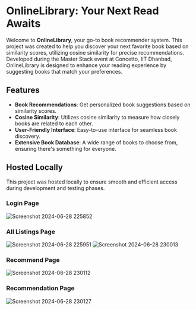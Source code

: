 # OnlineLibrary: Your Next Read Awaits

Welcome to **OnlineLibrary**, your go-to book recommender system. This project was created to help you discover your next favorite book based on similarity scores, utilizing cosine similarity for precise recommendations. Developed during the Master Stack event at Concetto, IIT Dhanbad, OnlineLibrary is designed to enhance your reading experience by suggesting books that match your preferences.

## Features

- **Book Recommendations**: Get personalized book suggestions based on similarity scores.
- **Cosine Similarity**: Utilizes cosine similarity to measure how closely books are related to each other.
- **User-Friendly Interface**: Easy-to-use interface for seamless book discovery.
- **Extensive Book Database**: A wide range of books to choose from, ensuring there's something for everyone.

## Hosted Locally

This project was hosted locally to ensure smooth and efficient access during development and testing phases.

### Login Page
![Screenshot 2024-06-28 225852](https://github.com/DasPua/Gemini_API_Projects/assets/124070372/ee4578bb-3f2e-4848-83c1-8456679f9aa3)

### All Listings Page
![Screenshot 2024-06-28 225951](https://github.com/DasPua/Gemini_API_Projects/assets/124070372/df28327f-188c-426c-88fa-7dc60d69a3c8)
![Screenshot 2024-06-28 230013](https://github.com/DasPua/Gemini_API_Projects/assets/124070372/543894e9-2311-4d91-bcd3-4bae465dd956)

### Recommend Page
![Screenshot 2024-06-28 230112](https://github.com/DasPua/Gemini_API_Projects/assets/124070372/00dd5bc2-a025-4573-8936-59d28799efb8)

### Recommendation Page
![Screenshot 2024-06-28 230127](https://github.com/DasPua/Gemini_API_Projects/assets/124070372/842248df-4ac1-46ee-af01-50f2d3108a65)


